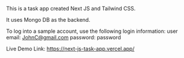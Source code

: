 This is a task app created Next JS and Tailwind CSS. 

It uses Mongo DB as the backend. 

To log into a sample account, use the following login information:
user email: JohnC@gmail.com
password: password

Live Demo Link: https://next-js-task-app.vercel.app/